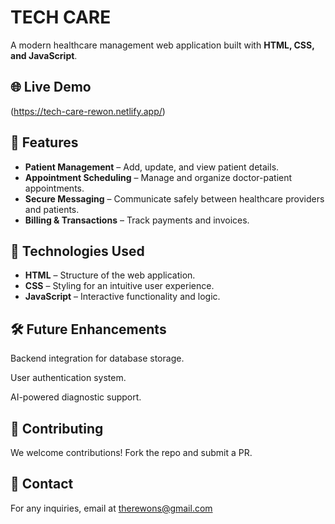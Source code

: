 # TECH CARE

A modern healthcare management web application built with **HTML, CSS, and JavaScript**.

## 🌐 Live Demo

(https://tech-care-rewon.netlify.app/)

## 📌 Features
- **Patient Management** – Add, update, and view patient details.
- **Appointment Scheduling** – Manage and organize doctor-patient appointments.
- **Secure Messaging** – Communicate safely between healthcare providers and patients.
- **Billing & Transactions** – Track payments and invoices.

## 🚀 Technologies Used
- **HTML** – Structure of the web application.
- **CSS** – Styling for an intuitive user experience.
- **JavaScript** – Interactive functionality and logic.

## 🛠 Future Enhancements
Backend integration for database storage.

User authentication system.

AI-powered diagnostic support.

## 🤝 Contributing
We welcome contributions! Fork the repo and submit a PR.

## 📩 Contact
For any inquiries, email at therewons@gmail.com
